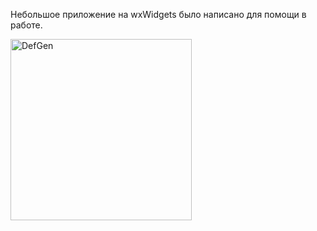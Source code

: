 Небольшое приложение на wxWidgets было написано для помощи в работе.

<img width="290" alt="DefGen" src="https://github.com/LopatinAV26/DefGen/assets/82997099/ac71554b-8b4a-4381-acb1-383fc52885b9">
